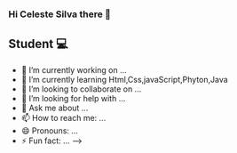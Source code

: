 ### Hi Celeste Silva there 👋

## Student 💻

- 🔭 I’m currently working on ...
- 🌱 I’m currently learning Html,Css,javaScript,Phyton,Java
- 👯 I’m looking to collaborate on ...
- 🤔 I’m looking for help with ...
- 💬 Ask me about ...
- 📫 How to reach me: ...
- 😄 Pronouns: ...
- ⚡ Fun fact: ...
  -->
